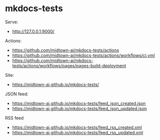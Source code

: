 # mkdocs-tests

Serve:
 * http://127.0.0.1:9000/

Actions:
 * https://github.com/midtown-ai/mkdocs-tests/actions
 * https://github.com/midtown-ai/mkdocs-tests/actions/workflows/ci.yml
 * https://github.com/midtown-ai/mkdocs-tests/actions/workflows/pages/pages-build-deployment

Site:
 * https://midtown-ai.github.io/mkdocs-tests/

JSON feed: 
 * https://midtown-ai.github.io/mkdocs-tests/feed_json_created.json
 * https://midtown-ai.github.io/mkdocs-tests/feed_json_updated.json

RSS feed
 * https://midtown-ai.github.io/mkdocs-tests/feed_rss_created.xml
 * https://midtown-ai.github.io/mkdocs-tests/feed_rss_updated.xml
